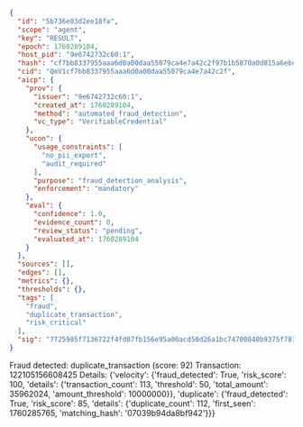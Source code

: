 ```json
{
  "id": "5b736e03d2ee18fa",
  "scope": "agent",
  "key": "RESULT",
  "epoch": 1760289104,
  "host_pid": "9e6742732c60:1",
  "hash": "cf7bb8337955aaa6d0a00daa55079ca4e7a42c2f97b1b5870a0d815a6ebc7a28",
  "cid": "QmV1cf7bb8337955aaa6d0a00daa55079ca4e7a42c2f",
  "aicp": {
    "prov": {
      "issuer": "9e6742732c60:1",
      "created_at": 1760289104,
      "method": "automated_fraud_detection",
      "vc_type": "VerifiableCredential"
    },
    "ucon": {
      "usage_constraints": [
        "no_pii_export",
        "audit_required"
      ],
      "purpose": "fraud_detection_analysis",
      "enforcement": "mandatory"
    },
    "eval": {
      "confidence": 1.0,
      "evidence_count": 0,
      "review_status": "pending",
      "evaluated_at": 1760289104
    }
  },
  "sources": [],
  "edges": [],
  "metrics": {},
  "thresholds": {},
  "tags": [
    "fraud",
    "duplicate_transaction",
    "risk_critical"
  ],
  "sig": "7725985f7136722f4fd87fb156e95a00acd50d26a1bc74700840b9375f781f47"
}
```

Fraud detected: duplicate_transaction (score: 92)
Transaction: 122105156608425
Details: {'velocity': {'fraud_detected': True, 'risk_score': 100, 'details': {'transaction_count': 113, 'threshold': 50, 'total_amount': 35962024, 'amount_threshold': 10000000}}, 'duplicate': {'fraud_detected': True, 'risk_score': 85, 'details': {'duplicate_count': 112, 'first_seen': 1760285765, 'matching_hash': '07039b94da8bf942'}}}